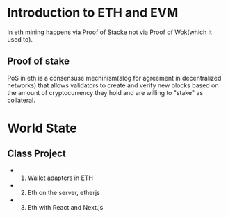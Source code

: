 # Introduction to ETH and EVM

In eth mining happens via Proof of Stacke not via Proof of Wok(which it used to).

## Proof of stake
PoS in eth is a consensuse mechinism(alog for agreement in decentralized networks) that allows validators to create
and verify new blocks based on the amount of cryptocurrency they hold and are willing to "stake" as collateral.

# World State













## Class Project 
- 1. Wallet adapters in ETH
- 2. Eth on the server, etherjs
- 3. Eth with React and Next.js
